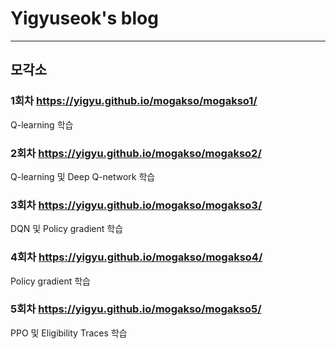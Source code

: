 # Yigyuseok's blog

---

## 모각소

### 1회차 https://yigyu.github.io/mogakso/mogakso1/

Q-learning 학습

### 2회차 https://yigyu.github.io/mogakso/mogakso2/

Q-learning 및 Deep Q-network 학습

### 3회차 https://yigyu.github.io/mogakso/mogakso3/

DQN 및 Policy gradient 학습

### 4회차 https://yigyu.github.io/mogakso/mogakso4/

Policy gradient 학습

### 5회차 https://yigyu.github.io/mogakso/mogakso5/

PPO 및 Eligibility Traces 학습